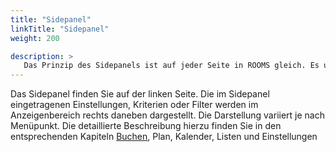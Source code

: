 ```yaml
---
title: "Sidepanel"
linkTitle: "Sidepanel"
weight: 200

description: >
   Das Prinzip des Sidepanels ist auf jeder Seite in ROOMS gleich. Es unterscheidet sich lediglich im Umfang und in den entsprechenden Funktionen zu Buchen, Plan, Kalender und Listen. In diesem Kapitel geben wir Ihnen einen Überblick zum grundlegenden Aufbau des Sidepanels. Die speziellen Funktionen werden in den entsprechenden Kapitel zu den Menüpunkten erläutert. 
---
```


Das Sidepanel finden Sie auf der linken Seite. Die im Sidepanel eingetragenen Einstellungen, Kriterien oder Filter werden im Anzeigenbereich rechts daneben dargestellt. Die Darstellung variiert je nach Menüpunkt. Die detaillierte Beschreibung hierzu finden Sie in den entsprechenden Kapiteln [Buchen](/Buchen/), Plan, Kalender, Listen und Einstellungen

<!-- {{< imgproc 3-1_Inhaltsbereich Resize "1280x" >}}
Abbildung 6: Aufbau Inhaltsbereich
{{< /imgproc >}} -->




